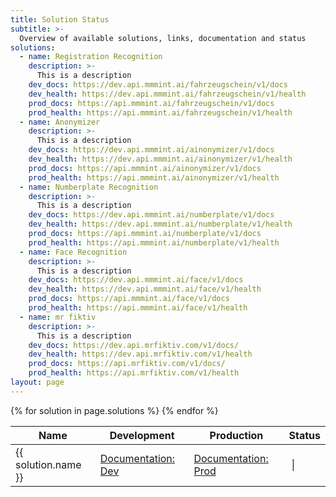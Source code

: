 ```yaml
---
title: Solution Status
subtitle: >-
  Overview of available solutions, links, documentation and status
solutions:
  - name: Registration Recognition
    description: >-
      This is a description
    dev_docs: https://dev.api.mmmint.ai/fahrzeugschein/v1/docs
    dev_health: https://dev.api.mmmint.ai/fahrzeugschein/v1/health
    prod_docs: https://api.mmmint.ai/fahrzeugschein/v1/docs
    prod_health: https://api.mmmint.ai/fahrzeugschein/v1/health
  - name: Anonymizer
    description: >-
      This is a description
    dev_docs: https://dev.api.mmmint.ai/ainonymizer/v1/docs
    dev_health: https://dev.api.mmmint.ai/ainonymizer/v1/health
    prod_docs: https://api.mmmint.ai/ainonymizer/v1/docs
    prod_health: https://api.mmmint.ai/ainonymizer/v1/health
  - name: Numberplate Recognition
    description: >-
      This is a description
    dev_docs: https://dev.api.mmmint.ai/numberplate/v1/docs
    dev_health: https://dev.api.mmmint.ai/numberplate/v1/health
    prod_docs: https://api.mmmint.ai/numberplate/v1/docs
    prod_health: https://api.mmmint.ai/numberplate/v1/health
  - name: Face Recognition
    description: >-
      This is a description
    dev_docs: https://dev.api.mmmint.ai/face/v1/docs
    dev_health: https://dev.api.mmmint.ai/face/v1/health
    prod_docs: https://api.mmmint.ai/face/v1/docs
    prod_health: https://api.mmmint.ai/face/v1/health
  - name: mr fiktiv
    description: >-
      This is a description
    dev_docs: https://dev.api.mrfiktiv.com/v1/docs/
    dev_health: https://dev.api.mrfiktiv.com/v1/health
    prod_docs: https://api.mrfiktiv.com/v1/docs/
    prod_health: https://api.mrfiktiv.com/v1/health
layout: page
---
```


<link rel="stylesheet" href="https://stackpath.bootstrapcdn.com/font-awesome/4.7.0/css/font-awesome.min.css" />

<table class="status-table">
  <thead>
    <tr>
      <th>Name</th>
      <!-- <th>Description</th> -->
      <th>Development</th>
      <th>Production</th>
      <th>Status</th>
    </tr>
  </thead>
  <tbody>
    {% for solution in page.solutions %}
    <tr>
        <td>{{ solution.name }}</td>
        <!-- <td>{{ solution.description }}</td> -->
        <td>
            <a href="{{ solution.dev_docs }}" target="_blank" class="button">
                Documentation: Dev
            </a>
        </td>
        <td>
            <a href="{{ solution.prod_docs }}" target="_blank" class="button">
                Documentation: Prod
            </a>
        </td>
        <td >
                <a href="{{solution.dev_docs}}" target="_blank" class="tooltip">
                  <span class="tooltiptext">Development</span>
                  <health data="{{solution.dev_health}}">
                    <i class="fa fa-exclamation-triangle" aria-hidden="true" style="color:orange"></i>
                  </health>
                </a>
            |
                <a href="{{solution.prod_docs}}" target="_blank" class="tooltip">
                  <span class="tooltiptext">Production</span>
                  <health data="{{solution.prod_health}}">
                    <i class="fa fa-exclamation-triangle" aria-hidden="true" style="color:orange"></i>
                  </health>
                </a>
        </td>
    </tr>
    {% endfor %}
  </tbody>
</table>

<style>
/* Tooltip container */
.tooltip {
  position: relative;
  display: inline-block;
  border-bottom: 1px dotted black; /* If you want dots under the hoverable text */
}

@media (min-width: 700px) {
	.status-table {
		overflow-x: scroll;
	}
}

/* Tooltip text */
.tooltip .tooltiptext {
  margin: -5px 0px 0px 25px;
  visibility: hidden;
  width: 120px;
  background-color: #2c2f3b;
  color: #ebecf0;
  text-align: center;
  padding: 5px 0;
  border-radius: 6px;
 
  /* Position the tooltip text - see examples below! */
  position: absolute;
  z-index: 1;
}

/* Show the tooltip text when you mouse over the tooltip container */
.tooltip:hover .tooltiptext {
  visibility: visible;
}
</style>

 <script src="{{ 'assets/js/health.js' | relative_url }}">
  
</script>
